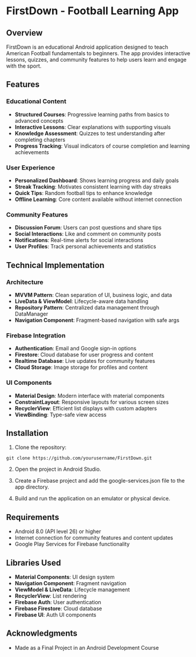 # FirstDown - Football Learning App

## Overview

FirstDown is an educational Android application designed to teach American Football fundamentals to beginners. The app provides interactive lessons, quizzes, and community features to help users learn and engage with the sport.

## Features

### Educational Content
- **Structured Courses**: Progressive learning paths from basics to advanced concepts
- **Interactive Lessons**: Clear explanations with supporting visuals
- **Knowledge Assessment**: Quizzes to test understanding after completing chapters
- **Progress Tracking**: Visual indicators of course completion and learning achievements

### User Experience
- **Personalized Dashboard**: Shows learning progress and daily goals
- **Streak Tracking**: Motivates consistent learning with day streaks
- **Quick Tips**: Random football tips to enhance knowledge
- **Offline Learning**: Core content available without internet connection

### Community Features
- **Discussion Forum**: Users can post questions and share tips
- **Social Interactions**: Like and comment on community posts
- **Notifications**: Real-time alerts for social interactions
- **User Profiles**: Track personal achievements and statistics

## Technical Implementation

### Architecture
- **MVVM Pattern**: Clean separation of UI, business logic, and data
- **LiveData & ViewModel**: Lifecycle-aware data handling
- **Repository Pattern**: Centralized data management through DataManager
- **Navigation Component**: Fragment-based navigation with safe args

### Firebase Integration
- **Authentication**: Email and Google sign-in options
- **Firestore**: Cloud database for user progress and content
- **Realtime Database**: Live updates for community features
- **Cloud Storage**: Image storage for profiles and content

### UI Components
- **Material Design**: Modern interface with material components
- **ConstraintLayout**: Responsive layouts for various screen sizes
- **RecyclerView**: Efficient list displays with custom adapters
- **ViewBinding**: Type-safe view access

## Installation

1. Clone the repository:
```
git clone https://github.com/yourusername/FirstDown.git
```

2. Open the project in Android Studio.

3. Create a Firebase project and add the google-services.json file to the app directory.

4. Build and run the application on an emulator or physical device.

## Requirements

- Android 8.0 (API level 26) or higher
- Internet connection for community features and content updates
- Google Play Services for Firebase functionality

## Libraries Used

- **Material Components**: UI design system
- **Navigation Component**: Fragment navigation
- **ViewModel & LiveData**: Lifecycle management
- **RecyclerView**: List rendering
- **Firebase Auth**: User authentication
- **Firebase Firestore**: Cloud database
- **Firebase UI**: Auth UI components

## Acknowledgments

- Made as a Final Project in an Android Development Course
